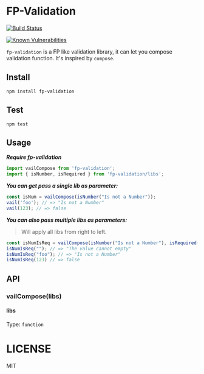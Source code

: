 # FP-Validation

[![Build Status](https://travis-ci.org/addhome2001/fp-validation.svg?branch=master)](https://travis-ci.org/addhome2001/fp-validation)

[![Known Vulnerabilities](https://snyk.io/test/github/addhome2001/fp-validation/d763f8e1d95e6e74931089feb60076a92234ce21/badge.svg)](https://snyk.io/test/github/addhome2001/fp-validation/d763f8e1d95e6e74931089feb60076a92234ce21)

`fp-validation` is a FP like validation library, it can let you compose validation function. It's inspired by `compose`.

## Install
```
npm install fp-validation
```

## Test

```
npm test
```

## Usage
___Require fp-validation___

```js
import vailCompose from 'fp-validation';
import { isNumber, isRequired } from 'fp-validation/libs';

```

___You can get pass a single lib as parameter:___

```js
const isNum = vailCompose(isNumber("Is not a Number"));
vail('foo'); // => "Is not a Number"
vail(123); // => false

```

___You can also pass multiple libs as parameters:___

> Will apply all libs from right to left.

```js
const isNumIsReq = vailCompose(isNumber("Is not a Number"), isRequired('The value cannot empty'));
isNumIsReq(""); // => "The value cannot empty"
isNumIsReq("foo"); // => "Is not a Number"
isNumIsReq(123) // => false
```

## API

### vailCompose(libs)

#### libs

Type: `function`



LICENSE
=======

MIT
